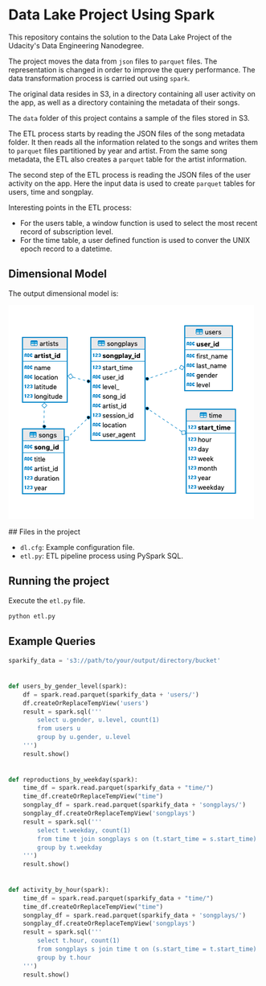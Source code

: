 # Data Lake Project Using Spark

This repository contains the solution to the Data Lake Project of the 
Udacity's Data Engineering Nanodegree.   

The project moves the data from `json` files to `parquet` files. The 
representation is changed in order to improve the query performance.
The data transformation process is carried out using `spark`.   

The original data resides in S3, in a directory containing all user 
activity on the app, as well as a directory containing the metadata
of their songs.   

The `data` folder of this project contains a sample of the
files stored in S3.   

The ETL process starts by reading the JSON files of the song metadata 
folder. It then reads all the information related to the songs and writes 
them to `parquet` files partitioned by year and artist. From the same 
song metadata, the ETL also creates a `parquet` table for the artist 
information.   

The second step of the ETL process is reading the JSON files of the 
user activity on the app. Here the input data is used to create `parquet` 
tables for users, time and songplay.   

Interesting points in the ETL process: 

- For the users table, a window function is used to select the most recent 
record of subscription level.  
- For the time table, a user defined function is used to conver the UNIX epoch 
record to a datetime. 

## Dimensional Model

The output dimensional model is:

![dimensional-model](images/dimensional-model.png)


## Files in the project

- `dl.cfg`: Example configuration file.
- `etl.py`: ETL pipeline process using PySpark SQL.

## Running the project

Execute the `etl.py` file.   

```bash
python etl.py
```

## Example Queries

```python
sparkify_data = 's3://path/to/your/output/directory/bucket'


def users_by_gender_level(spark):
    df = spark.read.parquet(sparkify_data + 'users/')
    df.createOrReplaceTempView('users')
    result = spark.sql('''
        select u.gender, u.level, count(1)
        from users u
        group by u.gender, u.level 
    ''')
    result.show()


def reproductions_by_weekday(spark):
    time_df = spark.read.parquet(sparkify_data + "time/")
    time_df.createOrReplaceTempView("time")
    songplay_df = spark.read.parquet(sparkify_data + 'songplays/')
    songplay_df.createOrReplaceTempView('songplays')
    result = spark.sql('''
        select t.weekday, count(1)
        from time t join songplays s on (t.start_time = s.start_time)
        group by t.weekday
    ''')
    result.show()
    

def activity_by_hour(spark):
    time_df = spark.read.parquet(sparkify_data + "time/")
    time_df.createOrReplaceTempView("time")
    songplay_df = spark.read.parquet(sparkify_data + 'songplays/')
    songplay_df.createOrReplaceTempView('songplays')
    result = spark.sql('''
        select t.hour, count(1)
        from songplays s join time t on (s.start_time = t.start_time) 
        group by t.hour
    ''')
    result.show()
```

